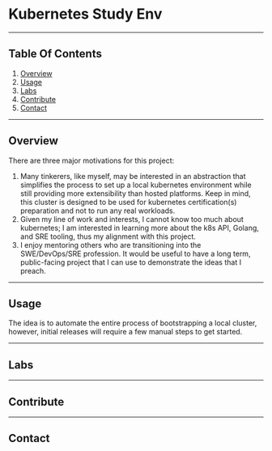 # Kubernetes Study Env

---

## Table Of Contents

1. [Overview](#overview)
2. [Usage](#usage)
3. [Labs](#labs)
4. [Contribute](#contribute)
5. [Contact](#contact)

---

## Overview

There are three major motivations for this project:

1. Many tinkerers, like myself, may be interested in an abstraction that simplifies the process to set up a local kubernetes environment while still providing more extensibility than hosted platforms. Keep in mind, this cluster is designed to be used for kubernetes certification(s) preparation and not to run any real workloads.
2. Given my line of work and interests, I cannot know too much about kubernetes; I am interested in learning more about the k8s API, Golang, and SRE tooling, thus my alignment with this project.
3. I enjoy mentoring others who are transitioning into the SWE/DevOps/SRE profession. It would be useful to have a long term, public-facing project that I can use to demonstrate the ideas that I preach.

---

## Usage

The idea is to automate the entire process of bootstrapping a local cluster, however, initial releases will require a few manual steps to get started.

---

## Labs

---

## Contribute

---

## Contact

